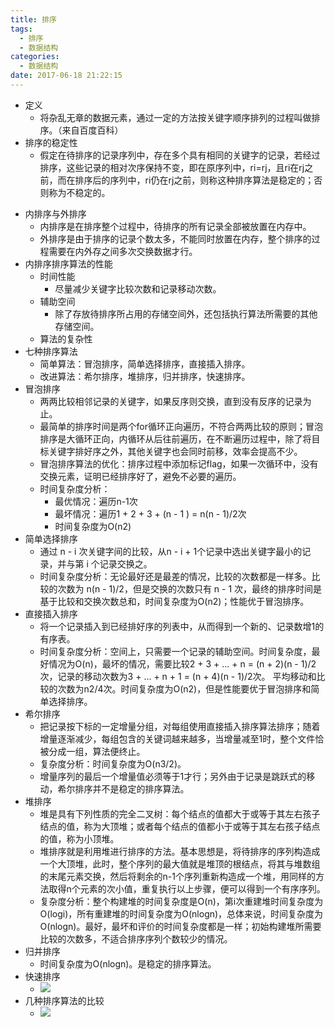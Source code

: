 ```yaml
---
title: 排序
tags:
  - 排序
  - 数据结构
categories:
  - 数据结构
date: 2017-06-18 21:22:15
---
```


* 定义
    * 将杂乱无章的数据元素，通过一定的方法按关键字顺序排列的过程叫做排序。（来自百度百科）
* 排序的稳定性
    * 假定在待排序的记录序列中，存在多个具有相同的关键字的记录，若经过排序，这些记录的相对次序保持不变，即在原序列中，ri=rj，且ri在rj之前，而在排序后的序列中，ri仍在rj之前，则称这种排序算法是稳定的；否则称为不稳定的。
<!-- more -->
* 内排序与外排序
    * 内排序是在排序整个过程中，待排序的所有记录全部被放置在内存中。
    * 外排序是由于排序的记录个数太多，不能同时放置在内存，整个排序的过程需要在内外存之间多次交换数据才行。
* 内排序排序算法的性能
    * 时间性能
        * 尽量减少关键字比较次数和记录移动次数。
    * 辅助空间
        * 除了存放待排序所占用的存储空间外，还包括执行算法所需要的其他存储空间。
    * 算法的复杂性
* 七种排序算法
    * 简单算法：冒泡排序，简单选择排序，直接插入排序。
    * 改进算法：希尔排序，堆排序，归并排序，快速排序。
* 冒泡排序
    * 两两比较相邻记录的关键字，如果反序则交换，直到没有反序的记录为止。
    * 最简单的排序时间是两个for循环正向遍历，不符合两两比较的原则；冒泡排序是大循环正向，内循环从后往前遍历，在不断遍历过程中，除了将目标关键字排好序之外，其他关键字也会同时前移，效率会提高不少。
    * 冒泡排序算法的优化：排序过程中添加标记flag，如果一次循环中，没有交换元素，证明已经排序好了，避免不必要的遍历。
    * 时间复杂度分析：
        * 最优情况：遍历n-1次
        * 最坏情况：遍历1 + 2 + 3 + (n - 1 ) = n(n - 1)/2次
        * 时间复杂度为O(n2)
* 简单选择排序
    * 通过 n - i 次关键字间的比较，从n - i + 1个记录中选出关键字最小的记录，并与第 i 个记录交换之。
    *  时间复杂度分析：无论最好还是最差的情况，比较的次数都是一样多。比较的次数为 n(n - 1)/2，但是交换的次数只有 n - 1 次，最终的排序时间是基于比较和交换次数总和，时间复杂度为O(n2)；性能优于冒泡排序。
* 直接插入排序
    * 将一个记录插入到已经排好序的列表中，从而得到一个新的、记录数增1的有序表。
    * 时间复杂度分析：空间上，只需要一个记录的辅助空间。时间复杂度，最好情况为O(n)，最坏的情况，需要比较2 + 3 + ... + n = (n + 2)(n - 1)/2 次，记录的移动次数为3 + ... + n + 1 = (n + 4)(n - 1)/2次。 平均移动和比较的次数为n2/4次。时间复杂度为O(n2)，但是性能要优于冒泡排序和简单选择排序。
* 希尔排序
    * 把记录按下标的一定增量分组，对每组使用直接插入排序算法排序；随着增量逐渐减少，每组包含的关键词越来越多，当增量减至1时，整个文件恰被分成一组，算法便终止。
    * 复杂度分析：时间复杂度为O(n3/2)。
    * 增量序列的最后一个增量值必须等于1才行；另外由于记录是跳跃式的移动，希尔排序并不是稳定的排序算法。
* 堆排序
    * 堆是具有下列性质的完全二叉树：每个结点的值都大于或等于其左右孩子结点的值，称为大顶堆；或者每个结点的值都小于或等于其左右孩子结点的值，称为小顶堆。
    * 堆排序就是利用堆进行排序的方法。基本思想是，将待排序的序列构造成一个大顶堆，此时，整个序列的最大值就是堆顶的根结点，将其与堆数组的末尾元素交换，然后将剩余的n-1个序列重新构造成一个堆，用同样的方法取得n个元素的次小值，重复执行以上步骤，便可以得到一个有序序列。
    * 复杂度分析：整个构建堆的时间复杂度是O(n)，第i次重建堆时间复杂度为O(logi)，所有重建堆的时间复杂度为O(nlogn)，总体来说，时间复杂度为O(nlogn)。最好，最坏和评价的时间复杂度都是一样；初始构建堆所需要比较的次数多，不适合排序序列个数较少的情况。
* 归并排序
    * 时间复杂度为O(nlogn)。是稳定的排序算法。
* 快速排序
    * ![](https://ws1.sinaimg.cn/large/5cc1a78ely1fsokuz8dm1j20ws0yidk9.jpg)
* 几种排序算法的比较
    * ![](https://ws1.sinaimg.cn/large/5cc1a78ely1fsokv96z52j20my06s0tr.jpg)